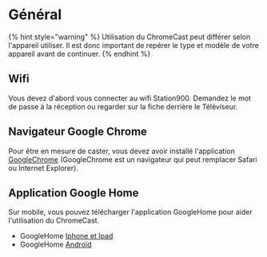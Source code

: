 # Général

{% hint style="warning" %}
Utilisation du ChromeCast peut différer selon l'appareil utiliser. Il est donc important de repérer le type et modèle de votre appareil avant de continuer.
{% endhint %}

## Wifi

Vous devez d'abord vous connecter au wifi Station900. Demandez le mot de passe à la réception ou regarder sur la fiche derrière le Téléviseur.

## Navigateur Google Chrome

Pour être en mesure de caster, vous devez avoir installé l'application [GoogleChrome](https://www.google.com/chrome/) \(GoogleChrome est un navigateur qui peut remplacer Safari ou Internet Explorer\).

## Application Google Home

Sur mobile, vous pouvez télécharger l'application GoogleHome pour aider l'utilisation du ChromeCast.

* GoogleHome [Iphone et Ipad](https://itunes.apple.com/app/google-home/id680819774)
* GoogleHome [Androïd](https://play.google.com/store/apps/details?id=com.android.chrome&pcampaignid=thankyoupage)



